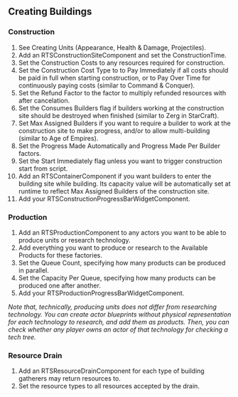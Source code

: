 ## Creating Buildings

### Construction

1. See Creating Units (Appearance, Health & Damage, Projectiles).
1. Add an RTSConstructionSiteComponent and set the ConstructionTime.
1. Set the Construction Costs to any resources required for construction.
1. Set the Construction Cost Type to to Pay Immediately if all costs should be paid in full when starting construction, or to Pay Over Time for continuously paying costs (similar to Command & Conquer).
1. Set the Refund Factor to the factor to multiply refunded resources with after cancelation.
1. Set the Consumes Builders flag if builders working at the construction site should be destroyed when finished (similar to Zerg in StarCraft).
1. Set Max Assigned Builders if you want to require a builder to work at the construction site to make progress, and/or to allow multi-building (similar to Age of Empires).
1. Set the Progress Made Automatically and Progress Made Per Builder factors.
1. Set the Start Immediately flag unless you want to trigger construction start from script.
1. Add an RTSContainerComponent if you want builders to enter the building site while building. Its capacity value will be automatically set at runtime to reflect Max Assigned Builders of the construction site.
1. Add your RTSConstructionProgressBarWidgetComponent.

### Production

1. Add an RTSProductionComponent to any actors you want to be able to produce units or research technology.
1. Add everything you want to produce or research to the Available Products for these factories.
1. Set the Queue Count, specifying how many products can be produced in parallel.
1. Set the Capacity Per Queue, specifying how many products can be produced one after another.
1. Add your RTSProductionProgressBarWidgetComponent.

_Note that, technically, producing units does not differ from researching technology. You can create actor blueprints without physical representation for each technology to research, and add them as products. Then, you can check whether any player owns an actor of that technology for checking a tech tree._

### Resource Drain

1. Add an RTSResourceDrainComponent for each type of building gatherers may return resources to.
1. Set the resource types to all resources accepted by the drain.
